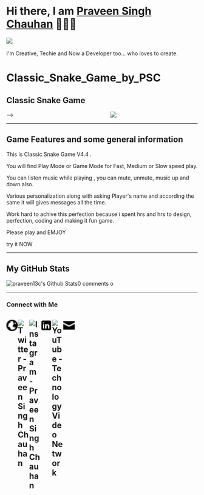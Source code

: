 <h1>Hi there, I am <a href="https://praveen13c.github.io" target="_blank">Praveen Singh Chauhan</a> 🙋🏽‍♂️</h1> 

![](https://visitor-badge.glitch.me/badge?page_id=praveen13c)  

<!-- <img align='right' src="https://media.giphy.com/media/XISNjIMlDf9OcRr1fO/giphy.gif" width="230"> -->

I'm Creative, Techie and Now a Developer too... who loves to create. 

# Classic_Snake_Game_by_PSC
Classic Snake Game
----

<img align='right' src="https://media.giphy.com/media/nnuYT3uWUsPivMkP9h/giphy.gif" width="230"> -->

----
Game Features and some general information 
----
This is Classic Snake Game V4.4 . 

You will find Play Mode or Game Mode for Fast, Medium or Slow speed play.

You can listen music while playing , you can mute, unmute, music up and down also.

Various personalization along with asking Player's name and according the same it will gives messages all the time.

Work hard to achive this perfection because i spent hrs and hrs to design, perfection, coding and making it fun game.

Please play and EMJOY

try it NOW

----


## **My GitHub Stats**

<img align="left" alt="praveen13c's Github Stats" src="https://github-readme-stats.vercel.app/api?username=praveen13c&show_icons=true&hide_border=true&theme=radical" />
0 comments o

---

### Connect with Me
[<img align="left" alt="Praveen Singh Chauhan" width="30px" src="https://raw.githubusercontent.com/iconic/open-iconic/master/svg/globe.svg" />](https://praveen13c.github.io/aunash.github.io/) [<img align="left" alt="Twitter - Praveen Singh Chauhan" width="30px" src="https://github.com/simple-icons/simple-icons/raw/develop/icons/twitter.svg" />](https://twitter.com/praveen13c) [<img align="left" alt="Instagram - Praveen Singh Chauhan" width="30px" src="https://github.com/simple-icons/simple-icons/raw/develop/icons/instagram.svg" />](https://www.instagram.com/praveen13c) [<img align="left" alt="LinkedIn - Praveen Singh Chauhan" width="30px" src="https://github.com/simple-icons/simple-icons/raw/develop/icons/linkedin.svg" />](https://www.linkedin.com/in/impraveenchauhan/) [<img align="left" alt="YouTube -Technology Video Network" width="30px" src="https://github.com/simple-icons/simple-icons/raw/develop/icons/youtube.svg" />](https://www.youtube.com/c/TechnologyVideoNetwork) [<img align="left" alt="Email -Praveen Singh Chauhan" width="30px" src="https://raw.githubusercontent.com/iconic/open-iconic/master/svg/envelope-closed.svg" />](mailto:praveen13c@gmail.com)
---
